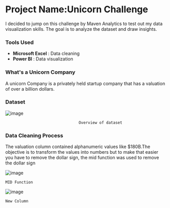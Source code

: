 # Project Name:Unicorn Challenge

I decided to jump on this challenge by Maven Analytics to test out my data visualization skills. The goal is to analyze the dataset and draw insights.
### Tools Used
* **Microsoft Excel** : Data cleaning
* **Power BI** : Data visualization

### What's a Unicorn Company
A unicorn Company is a privately held startup company that has a valuation of over a billion dollars.

### Dataset

![image](https://user-images.githubusercontent.com/109159668/180643852-f38c7df6-f187-4feb-ab67-1ec0df79184a.png)

                                    Overview of dataset

### Data Cleaning Process
The valuation column contained alphanumeric values like $180B.The objective is to transform the values into numbers but to make that easier you have to remove the dollar sign, the mid function was used to remove the dollar sign

![image](https://user-images.githubusercontent.com/109159668/180643989-b974166a-5c4d-4ce9-90f0-2cb047da28e5.png)
  
    MID Function

![image](https://user-images.githubusercontent.com/109159668/180644006-11d27dca-a0d7-4415-af97-e98d05629c21.png)

    New Column

























